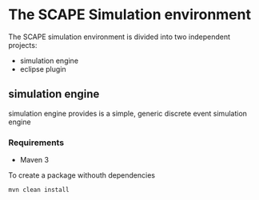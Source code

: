# The SCAPE Simulation environment 

The SCAPE simulation environment is divided into two independent projects: 

* simulation engine 
* eclipse plugin

## simulation engine

simulation engine provides is a simple, generic discrete event simulation engine 

### Requirements 
* Maven 3 

To create a package withouth dependencies 

 ```shell
mvn clean install 
 ```
